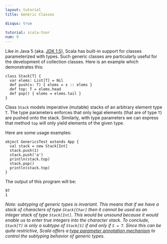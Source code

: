 ```yaml
---
layout: tutorial
title: Generic Classes

disqus: true

tutorial: scala-tour
num: 9
---
```


Like in Java 5 (aka. [JDK 1.5](http://java.sun.com/j2se/1.5/)), Scala has built-in support for classes parameterized with types. Such generic classes are particularly useful for the development of collection classes.
Here is an example which demonstrates this:

    class Stack[T] {
      var elems: List[T] = Nil
      def push(x: T) { elems = x :: elems }
      def top: T = elems.head
      def pop() { elems = elems.tail }
    }

Class `Stack` models imperative (mutable) stacks of an arbitrary element type `T`. The type parameters enforces that only legal elements (that are of type `T`) are pushed onto the stack. Similarly, with type parameters we can express that method `top` will only yield elements of the given type.

Here are some usage examples:

    object GenericsTest extends App {
      val stack = new Stack[Int]
      stack.push(1)
      stack.push('a')
      println(stack.top)
      stack.pop()
      println(stack.top)
    }

The output of this program will be:

    97
    1

_Note: subtyping of generic types is *invariant*. This means that if we have a stack of characters of type `Stack[Char]` then it cannot be used as an integer stack of type `Stack[Int]`. This would be unsound because it would enable us to enter true integers into the character stack. To conclude, `Stack[T]` is only a subtype of `Stack[S]` if and only if `S = T`. Since this can be quite restrictive, Scala offers a [type parameter annotation mechanism](variances.html) to control the subtyping behavior of generic types._
